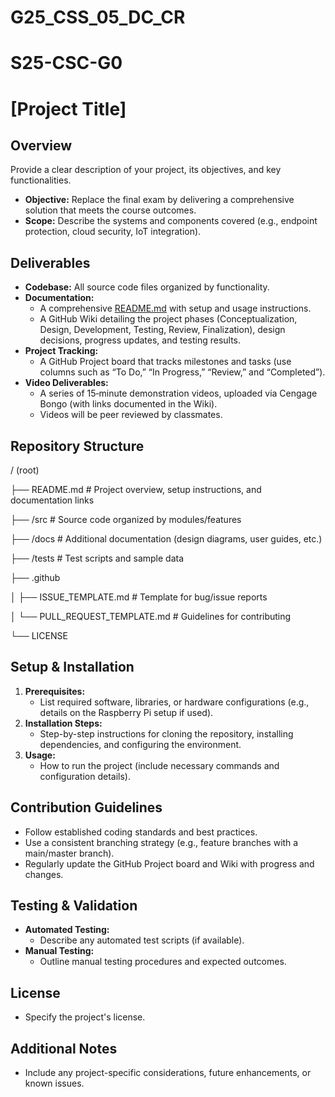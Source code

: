 # G25_CSS_05_DC_CR
# S25-CSC-G0 

# [Project Title]

## Overview
Provide a clear description of your project, its objectives, and key functionalities.
- **Objective:** Replace the final exam by delivering a comprehensive solution that meets the course outcomes.
- **Scope:** Describe the systems and components covered (e.g., endpoint protection, cloud security, IoT integration).

## Deliverables
- **Codebase:** All source code files organized by functionality.
- **Documentation:**
  - A comprehensive [README.md](#readme) with setup and usage instructions.
  - A GitHub Wiki detailing the project phases (Conceptualization, Design, Development, Testing, Review, Finalization), design decisions, progress updates, and testing results.
- **Project Tracking:**
  - A GitHub Project board that tracks milestones and tasks (use columns such as “To Do,” “In Progress,” “Review,” and “Completed”).
- **Video Deliverables:**
  - A series of 15‑minute demonstration videos, uploaded via Cengage Bongo (with links documented in the Wiki).
  - Videos will be peer reviewed by classmates.

## Repository Structure

/ (root)

├── README.md         # Project overview, setup instructions, and documentation links

├── /src              # Source code organized by modules/features

├── /docs             # Additional documentation (design diagrams, user guides, etc.)

├── /tests            # Test scripts and sample data

├── .github

│   ├── ISSUE_TEMPLATE.md    # Template for bug/issue reports

│   └── PULL_REQUEST_TEMPLATE.md  # Guidelines for contributing

└── LICENSE

## Setup & Installation
1. **Prerequisites:**  
   - List required software, libraries, or hardware configurations (e.g., details on the Raspberry Pi setup if used).
2. **Installation Steps:**  
   - Step-by-step instructions for cloning the repository, installing dependencies, and configuring the environment.
3. **Usage:**  
   - How to run the project (include necessary commands and configuration details).

## Contribution Guidelines
- Follow established coding standards and best practices.
- Use a consistent branching strategy (e.g., feature branches with a main/master branch).
- Regularly update the GitHub Project board and Wiki with progress and changes.

## Testing & Validation
- **Automated Testing:**  
  - Describe any automated test scripts (if available).
- **Manual Testing:**  
  - Outline manual testing procedures and expected outcomes.

## License
- Specify the project's license.

## Additional Notes
- Include any project-specific considerations, future enhancements, or known issues.

